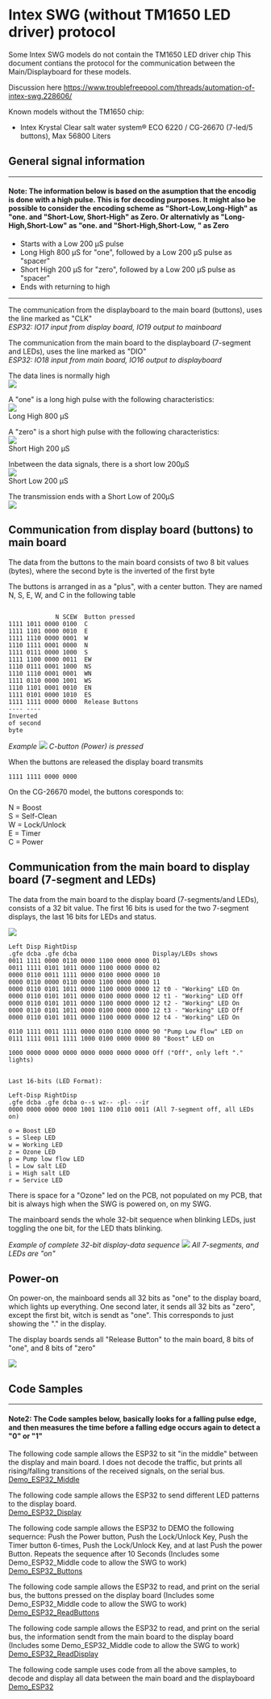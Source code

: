 # Intex SWG (without TM1650 LED driver) protocol

Some Intex SWG models do not contain the TM1650 LED driver chip
This document contians the protocol for the communication between the Main/Displayboard for these models.

Discussion here
https://www.troublefreepool.com/threads/automation-of-intex-swg.228606/

Known models without the TM1650 chip:
* Intex Krystal Clear salt water system® ECO 6220 / CG-26670 (7-led/5 buttons), Max 56800 Liters

## General signal information

---
#### Note:  The information below is based on the asumption that the encodig is done with a high pulse. This is for decoding purposes. It might also be possible to consider the encoding scheme as "Short-Low,Long-High" as "one. and "Short-Low, Short-High" as Zero. Or alternativly as "Long-High,Short-Low" as "one. and "Short-High,Short-Low, " as Zero

* Starts with a Low 200 μS pulse
* Long High 800 μS for "one", followed by a Low 200 μS pulse as "spacer" 
* Short High 200 μS for "zero", followed by a Low 200 μS pulse as "spacer" 
* Ends with returning to high

---

The communication from the displayboard to the main board (buttons), uses the line marked as "CLK"  
*ESP32: IO17 input from display board, IO19 output to mainboard*

The communication from the main board to the displayboard (7-segment and LEDs), uses the line marked as "DIO"  
*ESP32: IO18 input from main board, IO16 output to displayboard*  

The data lines is normally high  
![](start.png)  

A "one" is a long high pulse with the following characteristics:  
![](one.png)  
Long High 800 μS

A "zero" is a short high pulse with the following characteristics:  
![](zero.png)  
Short High 200 μS

Inbetween the data signals, there is a short low 200μS  
![](spacer.png)  
Short Low 200 μS

The transmission ends with a Short Low of 200μS  
![](end.png)  

## Communication from display board (buttons) to main board

The data from the buttons to the main board consists of two 8 bit values (bytes), where the second byte is the inverted of the first byte

The buttons is arranged in as a "plus", with a center button. They are named N, S, E, W, and C in the following table
~~~
             
             N SCEW  Button pressed  
1111 1011 0000 0100  C 
1111 1101 0000 0010  E 
1111 1110 0000 0001  W 
1110 1111 0001 0000  N 
1111 0111 0000 1000  S 
1111 1100 0000 0011  EW
1110 0111 0001 1000  NS
1110 1110 0001 0001  WN
1111 0110 0000 1001  WS
1110 1101 0001 0010  EN
1111 0101 0000 1010  ES
1111 1111 0000 0000  Release Buttons
---- ---- 
Inverted
of second
byte
~~~

*Example*
![](power-btn.png) 
*C-button (Power) is pressed*


When the buttons are released the display board transmits
~~~
1111 1111 0000 0000
~~~

On the CG-26670 model, the buttons coresponds to:

N = Boost  
S = Self-Clean  
W = Lock/Unlock  
E = Timer  
C = Power  


## Communication from the main board to display board (7-segment and LEDs)

The data from the main board to the display board (7-segments/and LEDs), consists of a 32 bit value.
The first 16 bits is used for the two 7-segment displays, the last 16 bits for LEDs and status.

![](dual7segment.png) 

~~~
Left Disp RightDisp 
.gfe dcba .gfe dcba                     Display/LEDs shows
0011 1111 0000 0110 0000 1100 0000 0000 01
0011 1111 0101 1011 0000 1100 0000 0000 02
0000 0110 0011 1111 0000 0100 0000 0000 10
0000 0110 0000 0110 0000 1100 0000 0000 11
0000 0110 0101 1011 0000 1100 0000 0000 12 t0 - "Working" LED On
0000 0110 0101 1011 0000 0100 0000 0000 12 t1 - "Working" LED Off
0000 0110 0101 1011 0000 1100 0000 0000 12 t2 - "Working" LED On
0000 0110 0101 1011 0000 0100 0000 0000 12 t3 - "Working" LED Off
0000 0110 0101 1011 0000 1100 0000 0000 12 t4 - "Working" LED On

0110 1111 0011 1111 0000 0100 0100 0000 90 "Pump Low flow" LED on 
0111 1111 0011 1111 1000 0100 0000 0000 80 "Boost" LED on

1000 0000 0000 0000 0000 0000 0000 0000 Off ("Off", only left "." lights)


Last 16-bits (LED Format):

Left-Disp RightDisp
.gfe dcba .gfe dcba o--s wz-- -pl- --ir
0000 0000 0000 0000 1001 1100 0110 0011 (All 7-segment off, all LEDs on)

o = Boost LED
s = Sleep LED
w = Working LED
z = Ozone LED
p = Pump low flow LED
l = Low salt LED
i = High salt LED
r = Service LED
~~~

There is space for a "Ozone" led on the PCB, not populated on my PCB, that bit is always high when the SWG is powered on, on my SWG.

The mainboard sends the whole 32-bit sequence when blinking LEDs, just toggling the one bit, for the LED thats blinking.


*Example of complete 32-bit display-data sequence*
![](display.png) 
*All 7-segments, and LEDs are "on"*

## Power-on
On power-on,  the mainboard sends all 32 bits as "one" to the display board, which lights up everything. One second later, 
it sends all 32 bits as "zero", except the first bit, witch is sendt as "one". This corresponds to just showing the "." in the display.
 
The display boards sends all "Release Button" to the main board, 8 bits of "one", and 8 bits of "zero"


![](startup.png) 


## Code Samples

---
#### Note2: The Code samples below, basically looks for a falling pulse edge, and then measures the time before a falling edge occurs again to detect a "0" or "1"

The following code sample allows the ESP32 to sit "in the middle" between the display and main board. I does not decode the traffic, but prints all rising/falling transitions of the received signals, on the serial bus.  
[Demo_ESP32_Middle](Code/Demo_ESP32_Middle/Demo_ESP32_Middle.ino)

The following code sample allows the ESP32 to send different LED patterns to the display board.  
[Demo_ESP32_Display](Code/Demo_ESP32_Display/Demo_ESP32_Display.ino)

The following code sample allows the ESP32 to DEMO the following sequernce: Push the Power button, Push the Lock/Unlock Key, Push the Timer button 6-times, Push the Lock/Unlock Key, and at last Push the power Button. Repeats the sequence after 10 Seconds  (Includes some Demo_ESP32_Middle code to allow the SWG to work)  
[Demo_ESP32_Buttons](Code/Demo_ESP32_Buttons/Demo_ESP32_Buttons.ino)

The following code sample allows the ESP32 to read, and print on the serial bus, the buttons pressed on the display board (Includes some Demo_ESP32_Middle code to allow the SWG to work)  
[Demo_ESP32_ReadButtons](Code/Demo_ESP32_ReadButtons/Demo_ESP32_Buttons.ino)

The following code sample allows the ESP32 to read, and print on the serial bus, the information sendt from the main board to the display board (Includes some Demo_ESP32_Middle code to allow the SWG to work)  
[Demo_ESP32_ReadDisplay](Code/Demo_ESP32_ReadDisplay/Demo_ESP32_ReadDisplay.ino)

The following code sample uses code from all the above samples, to decode and display all data between the main board and the displayboard  
[Demo_ESP32](Code/Demo_ESP32/Demo_ESP32.ino)
